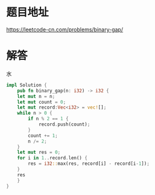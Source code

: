 # 题目地址

<https://leetcode-cn.com/problems/binary-gap/>

# 解答

水

```Rust
impl Solution {
    pub fn binary_gap(n: i32) -> i32 {
    let mut n = n;
    let mut count = 0;
    let mut record:Vec<i32> = vec![];
    while n > 0 {
        if n % 2 == 1 {
            record.push(count);
        }
        count += 1;
        n /= 2;
    }
    let mut res = 0;
    for i in 1..record.len() {
        res = i32::max(res, record[i] - record[i-1]);
    }
    res
    }
}
```
